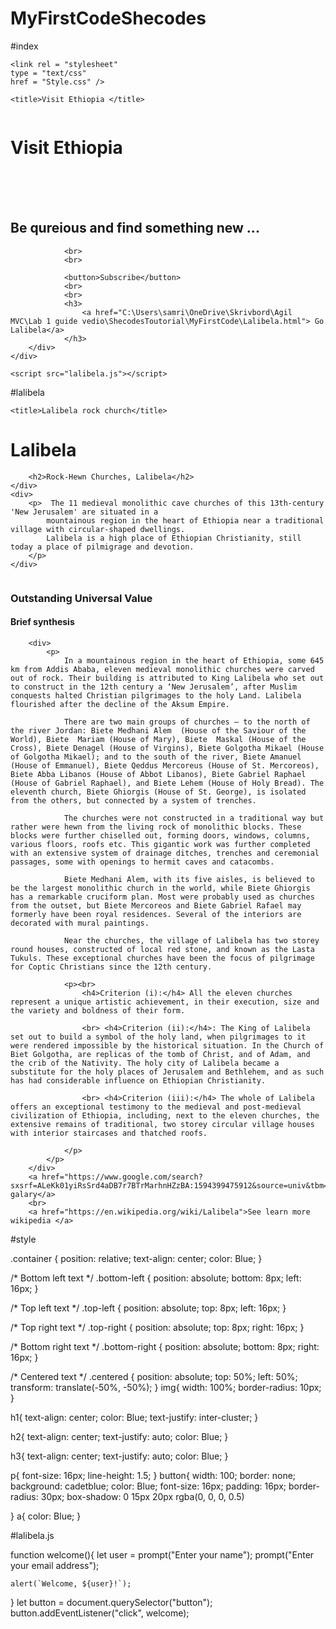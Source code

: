 # MyFirstCodeShecodes
#index
<!DOCTYPE html>
<html lang="en">
<head>
    <meta charset="UTF-8">
    <meta name="viewport" content="width=, initial-scale=1.0">

    <link rel = "stylesheet"
    type = "text/css"
    href = "Style.css" />

   <link rel = "htmlsheet"
   type = "text/html"
   href = "Lalibela.html" />

    <title>Visit Ethiopia </title>
</head>

<body>
    <div class="Container"> 
        <img src="https://media.tacdn.com/media/attractions-splice-spp-674x446/0a/32/15/25.jpg" alt="" >
        <div class="centered">
                <h1>Visit Ethiopia</h1>
                <br>
                <br>
                <br>
                <h2>Be qureious and find something new ...</h2>

                <br>
                <br>
            
                <button>Subscribe</button>
                <br>
                <br>
                <h3>
                    <a href="C:\Users\samri\OneDrive\Skrivbord\Agil MVC\Lab 1 guide vedio\ShecodesToutorial\MyFirstCode\Lalibela.html"> Go Lalibela</a>
                </h3>
        </div>   
    </div>
    
    <script src="lalibela.js"></script>   
</body>
</html>

#lalibela
<!DOCTYPE html>
<html lang="en">
<head>
    <meta charset="UTF-8">
    <meta name="viewport" content="width=device-width, initial-scale=1.0">
    <link rel = "stylesheet"
    type = "text/css"
    href = "Style.css" />

    <title>Lalibela rock church</title>
</head>
<body>
    <div>
    <h1>Lalibela</h1>
    
        <h2>Rock-Hewn Churches, Lalibela</h2>
    </div>
    <div>
        <p>  The 11 medieval monolithic cave churches of this 13th-century 'New Jerusalem' are situated in a 
            mountainous region in the heart of Ethiopia near a traditional village with circular-shaped dwellings.
            Lalibela is a high place of Ethiopian Christianity, still today a place of pilmigrage and devotion.
        </p>
    </div>
        
<div>
    <img src="https://whc.unesco.org/uploads/thumbs/site_0018_0016-750-0-20151104173458.jpg" alt="">
    <div>
        <h3>Outstanding Universal Value</h3> 
        <h4>Brief synthesis</h4>
    </div>
    
        <div>
            <p>
                In a mountainous region in the heart of Ethiopia, some 645 km from Addis Ababa, eleven medieval monolithic churches were carved out of rock. Their building is attributed to King Lalibela who set out to construct in the 12th century a ‘New Jerusalem’, after Muslim conquests halted Christian pilgrimages to the holy Land. Lalibela flourished after the decline of the Aksum Empire.
    
                There are two main groups of churches – to the north of the river Jordan: Biete Medhani Alem  (House of the Saviour of the World), Biete  Mariam (House of Mary), Biete  Maskal (House of the Cross), Biete Denagel (House of Virgins), Biete Golgotha Mikael (House of Golgotha Mikael); and to the south of the river, Biete Amanuel (House of Emmanuel), Biete Qeddus Mercoreus (House of St. Mercoreos), Biete Abba Libanos (House of Abbot Libanos), Biete Gabriel Raphael (House of Gabriel Raphael), and Biete Lehem (House of Holy Bread). The eleventh church, Biete Ghiorgis (House of St. George), is isolated from the others, but connected by a system of trenches.
    
                The churches were not constructed in a traditional way but rather were hewn from the living rock of monolithic blocks. These blocks were further chiselled out, forming doors, windows, columns, various floors, roofs etc. This gigantic work was further completed with an extensive system of drainage ditches, trenches and ceremonial passages, some with openings to hermit caves and catacombs.
    
                Biete Medhani Alem, with its five aisles, is believed to be the largest monolithic church in the world, while Biete Ghiorgis has a remarkable cruciform plan. Most were probably used as churches from the outset, but Biete Mercoreos and Biete Gabriel Rafael may formerly have been royal residences. Several of the interiors are decorated with mural paintings.
    
                Near the churches, the village of Lalibela has two storey round houses, constructed of local red stone, and known as the Lasta Tukuls. These exceptional churches have been the focus of pilgrimage for Coptic Christians since the 12th century.
    
                <p><br>
                    <h4>Criterion (i):</h4> All the eleven churches represent a unique artistic achievement, in their execution, size and the variety and boldness of their form.
    
                    <br> <h4>Criterion (ii):</h4>: The King of Lalibela set out to build a symbol of the holy land, when pilgrimages to it were rendered impossible by the historical situation. In the Church of Biet Golgotha, are replicas of the tomb of Christ, and of Adam, and the crib of the Nativity. The holy city of Lalibela became a substitute for the holy places of Jerusalem and Bethlehem, and as such has had considerable influence on Ethiopian Christianity.
        
                    <br> <h4>Criterion (iii):</h4> The whole of Lalibela offers an exceptional testimony to the medieval and post-medieval civilization of Ethiopia, including, next to the eleven churches, the extensive remains of traditional, two storey circular village houses with interior staircases and thatched roofs.
                
                </p>
            </p>
        </div>
        <a href="https://www.google.com/search?sxsrf=ALeKk01yiRsSrd4aDB7r7BTrMarhnHZzBA:1594399475912&source=univ&tbm=isch&q=lalibela+churches&sa=X&ved=2ahUKEwjW2ZDzkMPqAhXBmIsKHUweBToQ7Al6BAgDEDs&biw=908&bih=619#imgrc=okujAQcCdn9xNM">Photo galary</a>
        <br>
        <a href="https://en.wikipedia.org/wiki/Lalibela">See learn more wikipedia </a>
       
</div>
        
</body>
</html>

#style


.container {
    position: relative;
    text-align: center;
    color: Blue;
  }
  
  /* Bottom left text */
  .bottom-left {
    position: absolute;
    bottom: 8px;
    left: 16px;
  }
  
  /* Top left text */
  .top-left {
    position: absolute;
    top: 8px;
    left: 16px;
  }
  
  /* Top right text */
  .top-right {
    position: absolute;
    top: 8px;
    right: 16px;
  }
  
  /* Bottom right text */
  .bottom-right {
    position: absolute;
    bottom: 8px;
    right: 16px;
  }
  
  /* Centered text */
  .centered {
    position: absolute;
    top: 50%;
    left: 50%;
    transform: translate(-50%, -50%);
  }
img{
    width: 100%;
    border-radius: 10px;
}

h1{
    text-align: center;
    color: Blue;
    text-justify: inter-cluster;
}

h2{
    text-align: center;
    text-justify: auto;
    color: Blue;
}

h3{
    text-align: center;
    text-justify: auto;
    color: Blue;
}

p{
    font-size: 16px;
    line-height: 1.5;
}
button{
    width: 100;
    border: none;
    background: cadetblue;
    color: Blue;
    font-size: 16px;
    padding: 16px;
    border-radius: 30px;
    box-shadow: 0 15px 20px rgba(0, 0, 0, 0.5)

}
a{
    color: Blue;
}

#lalibela.js

function welcome(){
    let user = prompt("Enter your name");
    prompt("Enter your email address");
    
    alert(`Welcome, ${user}!`);
}
let button = document.querySelector("button");
button.addEventListener("click", welcome);

